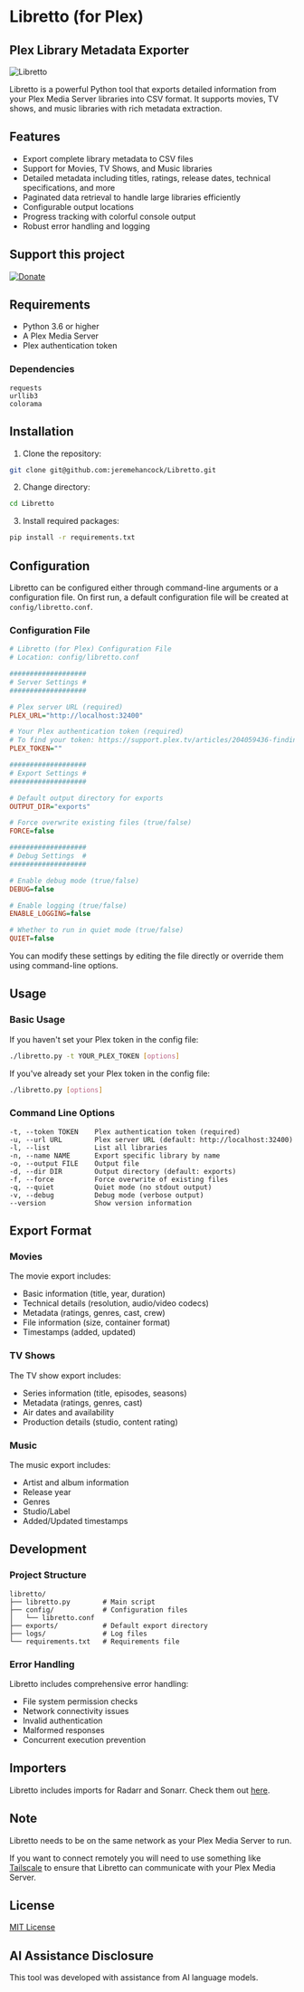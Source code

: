 # Libretto (for Plex)

## Plex Library Metadata Exporter

![Libretto](https://raw.githubusercontent.com/jeremehancock/Libretto/main/images/thumbnails/libretto-thumbnail.png "Libretto")

Libretto is a powerful Python tool that exports detailed information from your Plex Media Server libraries into CSV format. It supports movies, TV shows, and music libraries with rich metadata extraction.

## Features

- Export complete library metadata to CSV files
- Support for Movies, TV Shows, and Music libraries
- Detailed metadata including titles, ratings, release dates, technical specifications, and more
- Paginated data retrieval to handle large libraries efficiently
- Configurable output locations
- Progress tracking with colorful console output
- Robust error handling and logging

## Support this project

[![Donate](https://raw.githubusercontent.com/jeremehancock/Posteria/main/images/donate-button.png)](https://www.buymeacoffee.com/jeremehancock)

## Requirements

- Python 3.6 or higher
- A Plex Media Server
- Plex authentication token

### Dependencies

```
requests
urllib3
colorama
```

## Installation

1. Clone the repository:
```bash
git clone git@github.com:jeremehancock/Libretto.git
```

2. Change directory:
```bash
cd Libretto
```

3. Install required packages:
```bash
pip install -r requirements.txt
```

## Configuration

Libretto can be configured either through command-line arguments or a configuration file. On first run, a default configuration file will be created at `config/libretto.conf`.

### Configuration File
```ini
# Libretto (for Plex) Configuration File
# Location: config/libretto.conf

###################
# Server Settings #
###################

# Plex server URL (required)
PLEX_URL="http://localhost:32400"

# Your Plex authentication token (required)
# To find your token: https://support.plex.tv/articles/204059436-finding-an-authentication-token-x-plex-token/
PLEX_TOKEN=""

###################
# Export Settings #
###################

# Default output directory for exports
OUTPUT_DIR="exports"

# Force overwrite existing files (true/false)
FORCE=false

###################
# Debug Settings  #
###################

# Enable debug mode (true/false)
DEBUG=false

# Enable logging (true/false)
ENABLE_LOGGING=false

# Whether to run in quiet mode (true/false)
QUIET=false
```

You can modify these settings by editing the file directly or override them using command-line options.

## Usage

### Basic Usage

If you haven't set your Plex token in the config file:
```bash
./libretto.py -t YOUR_PLEX_TOKEN [options]
```

If you've already set your Plex token in the config file:
```bash
./libretto.py [options]
```

### Command Line Options

```
-t, --token TOKEN    Plex authentication token (required)
-u, --url URL        Plex server URL (default: http://localhost:32400)
-l, --list           List all libraries
-n, --name NAME      Export specific library by name
-o, --output FILE    Output file
-d, --dir DIR        Output directory (default: exports)
-f, --force          Force overwrite of existing files
-q, --quiet          Quiet mode (no stdout output)
-v, --debug          Debug mode (verbose output)
--version            Show version information
```

## Export Format

### Movies
The movie export includes:
- Basic information (title, year, duration)
- Technical details (resolution, audio/video codecs)
- Metadata (ratings, genres, cast, crew)
- File information (size, container format)
- Timestamps (added, updated)

### TV Shows
The TV show export includes:
- Series information (title, episodes, seasons)
- Metadata (ratings, genres, cast)
- Air dates and availability
- Production details (studio, content rating)

### Music
The music export includes:
- Artist and album information
- Release year
- Genres
- Studio/Label
- Added/Updated timestamps

## Development

### Project Structure
```
libretto/
├── libretto.py        # Main script
├── config/            # Configuration files
│   └── libretto.conf
├── exports/           # Default export directory
├── logs/              # Log files
└── requirements.txt   # Requirements file
```

### Error Handling

Libretto includes comprehensive error handling:
- File system permission checks
- Network connectivity issues
- Invalid authentication
- Malformed responses
- Concurrent execution prevention

## Importers

Libretto includes imports for Radarr and Sonarr. Check them out [here](https://github.com/jeremehancock/Libretto/tree/main/importers#importer-scripts-for-libretto).

## Note

Libretto needs to be on the same network as your Plex Media Server to run. 

If you want to connect remotely you will need to use something like [Tailscale](https://tailscale.com) to ensure that Libretto can communicate with your Plex Media Server.

## License

[MIT License](LICENSE)

## AI Assistance Disclosure

This tool was developed with assistance from AI language models.